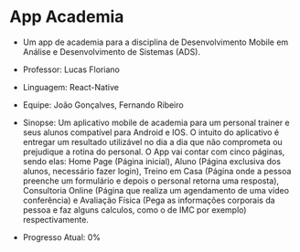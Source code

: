 # App Academia

- Um app de academia para a disciplina de Desenvolvimento Mobile em Análise e Desenvolvimento de Sistemas (ADS).
- Professor: Lucas Floriano
- Linguagem: React-Native
- Equipe: João Gonçalves, Fernando Ribeiro

- Sinopse: Um aplicativo mobile de academia para um personal trainer e seus alunos compatível para Android e IOS. O intuito do aplicativo é entregar um resultado utilizável no dia a dia que não comprometa ou prejudique a rotina do personal. O App vai contar com cinco páginas, sendo elas: Home Page (Página inicial), Aluno (Página exclusiva dos alunos, necessário fazer login), Treino em Casa (Página onde a pessoa preenche um formulário e depois o personal retorna uma resposta), Consultoria Online (Página que realiza um agendamento de uma vídeo conferência) e Avaliação Física (Pega as informações corporais da pessoa e faz alguns calculos, como o de IMC por exemplo) respectivamente.
- Progresso Atual: 0%
